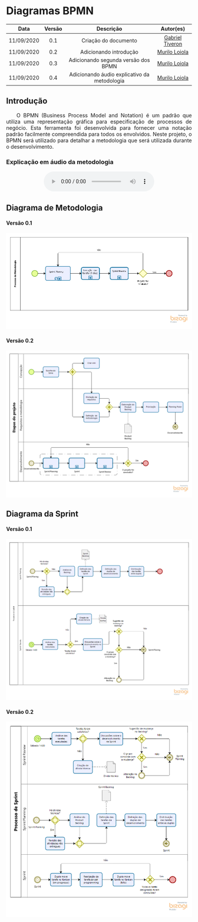 # Diagramas BPMN
|Data|Versão|Descrição|Autor(es)|
|:-:|:-:|:-:|:-:|
|11/09/2020|0.1|Criação do documento|[Gabriel Tiveron](https://github.com/GabrielTiveron)|
|11/09/2020|0.2|Adicionando introdução|[Murilo Loiola](https://github.com/murilo-dan)|
|11/09/2020|0.3|Adicionando segunda versão dos BPMN|[Murilo Loiola](https://github.com/murilo-dan)|
|11/09/2020|0.4|Adicionando áudio explicativo da metodologia|[Murilo Loiola](https://github.com/murilo-dan)|

## Introdução

<p align="justify">&emsp;&emsp;O BPMN (Business Process Model and Notation) é um padrão que utiliza uma representação gráfica para especificação de processos de negócio. Esta ferramenta foi desenvolvida para fornecer uma notação padrão facilmente compreendida para todos os envolvidos. Neste projeto, o BPMN será utilizado para detalhar a metodologia que será utilizada durante o desenvolvimento.</p>

### Explicação em áudio da metodologia

<div style="text-align: center">
    <audio controls="controls">
        <source src="../audio_metodologia.ogg" type="audio/ogg" />
    </audio>
</div>

## Diagrama de Metodologia

#### Versão 0.1

[![BPMN_Metodologia](./img/Metodologia_BPMN.png)](./img/Metodologia_BPMN.png)

#### Versão 0.2

[![BPMN_Metodologia](./img/geral_bpmn.png)](./img/geral_bpmn.png)

## Diagrama da Sprint

#### Versão 0.1

[![BPMN_Sprint](./img/Sprint_BPMN.png)](./img/Sprint_BPMN.png)

#### Versão 0.2

[![BPMN_Sprint](./img/sprint_bpmn.png)](./img/sprint_bpmn.png)
